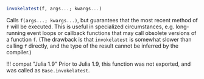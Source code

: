 ```julia
invokelatest(f, args...; kwargs...)
```

Calls `f(args...; kwargs...)`, but guarantees that the most recent method of `f` will be executed.   This is useful in specialized circumstances, e.g. long-running event loops or callback functions that may call obsolete versions of a function `f`. (The drawback is that `invokelatest` is somewhat slower than calling `f` directly, and the type of the result cannot be inferred by the compiler.)

!!! compat "Julia 1.9"
    Prior to Julia 1.9, this function was not exported, and was called as `Base.invokelatest`.

